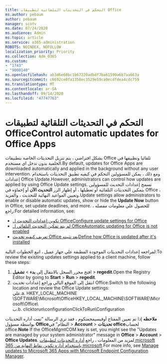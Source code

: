 ```yaml
---
title: التحكم في التحديثات التلقائية لتطبيقات Office
ms.author: pebaum
author: pebaum
manager: scotv
ms.date: 07/24/2020
ms.audience: Admin
ms.topic: article
ms.service: o365-administration
ROBOTS: NOINDEX, NOFOLLOW
localization_priority: Priority
ms.collection: Adm_O365
ms.custom:
- "1743"
- "9000140"
ms.openlocfilehash: ab3d6e60bc1b67220adbdf7ba61599a6b7aa663a
ms.sourcegitcommit: c6692ce0fa1358ec3529e59ca0ecdfdea4cdc759
ms.translationtype: MT
ms.contentlocale: ar-SA
ms.lasthandoff: 09/14/2020
ms.locfileid: "47747763"
---
```

# <a name="control-automatic-updates-for-office-apps"></a><span data-ttu-id="b0c98-102">التحكم في التحديثات التلقائية لتطبيقات Office</span><span class="sxs-lookup"><span data-stu-id="b0c98-102">Control automatic updates for Office Apps</span></span>

<span data-ttu-id="b0c98-103">بشكل افتراضي ، يتم تنزيل التحديثات الخاصة بتطبيقات Office تلقائيا وتطبيقها في الخلفية بدون تدخل اي مستخدم.</span><span class="sxs-lookup"><span data-stu-id="b0c98-103">By default, updates for Office Apps are downloaded automatically and applied in the background without any user intervention.</span></span> <span data-ttu-id="b0c98-104">ومع ذلك ، يمكن للمسؤولين التحكم في كيفيه تطبيق التحديثات باستخدام إعدادات Office Update.</span><span class="sxs-lookup"><span data-stu-id="b0c98-104">However, administrators can control how updates are applied by using Office Update settings.</span></span> <span data-ttu-id="b0c98-105">تسمح إعدادات التحديث للمسؤولين بتمكين التحديثات التلقائية أو تعطيلها ، أو إظهار الزر **التحديث الآن** أو إخفاؤه في Office ، وتعيين المواعيد النهائية للتحديث ، والمزيد.</span><span class="sxs-lookup"><span data-stu-id="b0c98-105">Update settings allow administrators to enable or disable automatic updates, show or hide the **Update Now** button in Office, set update deadlines, and more.</span></span> <span data-ttu-id="b0c98-106">للحصول علي معلومات مفصله ، راجع:</span><span class="sxs-lookup"><span data-stu-id="b0c98-106">For detailed information, see:</span></span>

- [<span data-ttu-id="b0c98-107">تكوين إعدادات التحديث ل Office</span><span class="sxs-lookup"><span data-stu-id="b0c98-107">Configure update settings for Office</span></span>](https://docs.microsoft.com/deployoffice/configure-update-settings-for-office-365-proplus)  
- [<span data-ttu-id="b0c98-108">لم يتم تمكين التحديث التلقائي ل Office</span><span class="sxs-lookup"><span data-stu-id="b0c98-108">Automatic updating for Office is not enabled</span></span>](https://support.microsoft.com/help/2753538/automatic-updating-for-office-2013-and-office-2016-click-to-run-is-not)  
- [<span data-ttu-id="b0c98-109">تعريف كيفيه تحديث Office بعد تثبيته</span><span class="sxs-lookup"><span data-stu-id="b0c98-109">Define how Office is updated after it's installed</span></span>](https://docs.microsoft.com/deployoffice/configuration-options-for-the-office-2016-deployment-tool#updates-element)

<span data-ttu-id="b0c98-110">لمراجعه إعدادات التحديثات الموجودة المطبقة علي جهاز عميل ، اتبع الخطوات التالية:</span><span class="sxs-lookup"><span data-stu-id="b0c98-110">To review the existing updates settings applied to a client machine, follow these steps:</span></span>

1. <span data-ttu-id="b0c98-111">افتح محرر السجل بالانتقال إلى **بدء**  >  **تشغيل**  >  **regedit**.</span><span class="sxs-lookup"><span data-stu-id="b0c98-111">Open the Registry Editor by going to **Start** > **Run** > **regedit**.</span></span>
2. <span data-ttu-id="b0c98-112">انتقل إلى الموقع التالي وراجع إعدادات تحديث Office:</span><span class="sxs-lookup"><span data-stu-id="b0c98-112">Switch to the following location and review the Office Update settings:</span></span>  
    <span data-ttu-id="b0c98-113">علي.</span><span class="sxs-lookup"><span data-stu-id="b0c98-113">a.</span></span> <span data-ttu-id="b0c98-114">HKEY_LOCAL_MACHINE \SOFTWARE\Microsoft\Office</span><span class="sxs-lookup"><span data-stu-id="b0c98-114">HKEY_LOCAL_MACHINE\SOFTWARE\Microsoft\Office</span></span>\  
    <span data-ttu-id="b0c98-115">ب.</span><span class="sxs-lookup"><span data-stu-id="b0c98-115">b.</span></span> <span data-ttu-id="b0c98-116">clicktorun\configuration</span><span class="sxs-lookup"><span data-stu-id="b0c98-116">ClickToRun\Configuration</span></span>

<span data-ttu-id="b0c98-117">**ملاحظه**  إذا تم تعيين المفتاح أوفيسيمجمتكوم ، فقد تري الرسالة "تمت أداره التحديثات بواسطة مسؤول **Office**النظام" في  >  **Account**  >  **تحديثات office**لحساب office.</span><span class="sxs-lookup"><span data-stu-id="b0c98-117">**Note**  If the OfficeMgmtCOM key is set, you might see the "Updates are managed by your system administrator" message in **Office** > **Account** > **Office Updates**.</span></span> <span data-ttu-id="b0c98-118">لمزيد من المعلومات ، راجع [أداره التحديثات لتطبيقات microsoft 365 باستخدام أداره تكوين نقاط النهاية من microsoft](https://docs.microsoft.com/deployoffice/manage-updates-to-office-365-proplus-with-system-center-configuration-manager#method-1-use-office-deployment-tool-to-enable-office-365-clients-to-receive-updates-from-configuration-manager).</span><span class="sxs-lookup"><span data-stu-id="b0c98-118">For more info, see [Manage updates to Microsoft 365 Apps with Microsoft Endpoint Configuration Manager](https://docs.microsoft.com/deployoffice/manage-updates-to-office-365-proplus-with-system-center-configuration-manager#method-1-use-office-deployment-tool-to-enable-office-365-clients-to-receive-updates-from-configuration-manager).</span></span>  